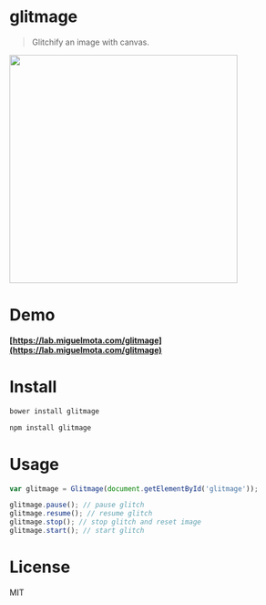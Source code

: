 # glitmage

> Glitchify an image with canvas.

<img src="https://raw.githubusercontent.com/miguelmota/glitmage/master/screenshot.gif" width="400" />

# Demo

**[https://lab.miguelmota.com/glitmage](https://lab.miguelmota.com/glitmage)**

# Install

```bash
bower install glitmage
```

```bash
npm install glitmage
```

# Usage

```javascript
var glitmage = Glitmage(document.getElementById('glitmage'));

glitmage.pause(); // pause glitch
glitmage.resume(); // resume glitch
glitmage.stop(); // stop glitch and reset image
glitmage.start(); // start glitch
```

# License

MIT
